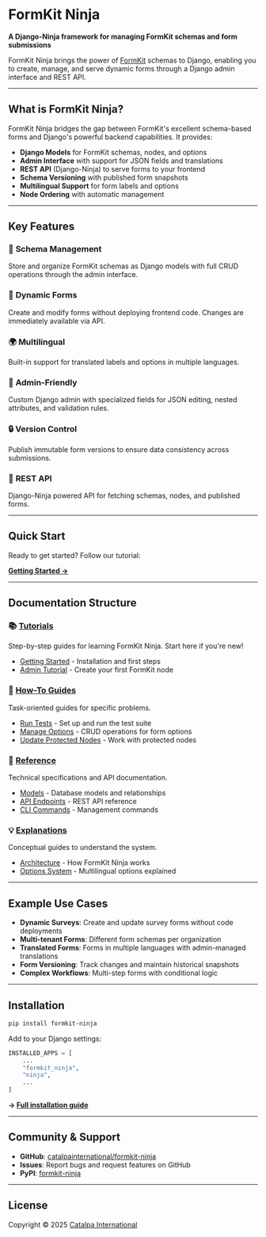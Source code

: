 # FormKit Ninja

**A Django-Ninja framework for managing FormKit schemas and form submissions**

FormKit Ninja brings the power of [FormKit](https://formkit.com/) schemas to Django, enabling you to create, manage, and serve dynamic forms through a Django admin interface and REST API.

---

## What is FormKit Ninja?

FormKit Ninja bridges the gap between FormKit's excellent schema-based forms and Django's powerful backend capabilities. It provides:

- **Django Models** for FormKit schemas, nodes, and options
- **Admin Interface** with support for JSON fields and translations
- **REST API** (Django-Ninja) to serve forms to your frontend
- **Schema Versioning** with published form snapshots
- **Multilingual Support** for form labels and options
- **Node Ordering** with automatic management

---

## Key Features

### 🎨 **Schema Management**
Store and organize FormKit schemas as Django models with full CRUD operations through the admin interface.

### 🔄 **Dynamic Forms**
Create and modify forms without deploying frontend code. Changes are immediately available via API.

### 🌍 **Multilingual**
Built-in support for translated labels and options in multiple languages.

### 📝 **Admin-Friendly**
Custom Django admin with specialized fields for JSON editing, nested attributes, and validation rules.

### 🔒 **Version Control**
Publish immutable form versions to ensure data consistency across submissions.

### 🚀 **REST API**
Django-Ninja powered API for fetching schemas, nodes, and published forms.

---

## Quick Start

Ready to get started? Follow our tutorial:

**[Getting Started →](tutorials/getting-started.md)**

---

## Documentation Structure

### 📚 [Tutorials](tutorials/admin-tutorial.md)
Step-by-step guides for learning FormKit Ninja. Start here if you're new!

- [Getting Started](tutorials/getting-started.md) - Installation and first steps
- [Admin Tutorial](tutorials/admin-tutorial.md) - Create your first FormKit node

### 🔧 [How-To Guides](how-to/run-tests.md)
Task-oriented guides for specific problems.

- [Run Tests](how-to/run-tests.md) - Set up and run the test suite
- [Manage Options](how-to/manage-options.md) - CRUD operations for form options
- [Update Protected Nodes](how-to/update-protected-nodes.md) - Work with protected nodes

### 📖 [Reference](reference/models.md)
Technical specifications and API documentation.

- [Models](reference/models.md) - Database models and relationships
- [API Endpoints](reference/api-endpoints.md) - REST API reference
- [CLI Commands](reference/cli-commands.md) - Management commands

### 💡 [Explanations](explanations/options-system.md)
Conceptual guides to understand the system.

- [Architecture](explanations/architecture.md) - How FormKit Ninja works
- [Options System](explanations/options-system.md) - Multilingual options explained

---

## Example Use Cases

- **Dynamic Surveys**: Create and update survey forms without code deployments
- **Multi-tenant Forms**: Different form schemas per organization
- **Translated Forms**: Forms in multiple languages with admin-managed translations
- **Form Versioning**: Track changes and maintain historical snapshots
- **Complex Workflows**: Multi-step forms with conditional logic

---

## Installation

```bash
pip install formkit-ninja
```

Add to your Django settings:

```python
INSTALLED_APPS = [
    ...
    "formkit_ninja",
    "ninja",
    ...
]
```

**→ [Full installation guide](tutorials/getting-started.md)**

---

## Community & Support

- **GitHub**: [catalpainternational/formkit-ninja](https://github.com/catalpainternational/formkit-ninja)
- **Issues**: Report bugs and request features on GitHub
- **PyPI**: [formkit-ninja](https://pypi.org/project/formkit-ninja/)

---

## License

Copyright © 2025 [Catalpa International](https://catalpa.io)
